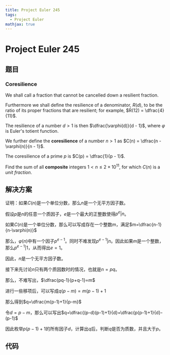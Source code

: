 ```yaml
---
title: Project Euler 245
tags:
  - Project Euler
mathjax: true
---
```

<escape><!-- more --></escape>
    
# Project Euler 245
## 题目
### Coresilience


We shall call a fraction that cannot be cancelled down a resilient fraction.

Furthermore we shall define the resilience of a denominator, $R(d)$, to be the ratio of its proper fractions that are resilient; for example, $R(12) = \dfrac{4}{11}$.

The resilience of a number $d \gt 1$ is then $\dfrac{\varphi(d)}{d - 1}$, where $\varphi$ is Euler's totient function.

We further define the **coresilience** of a number $n \gt 1$ as $C(n) = \dfrac{n - \varphi(n)}{n - 1}$.

The coresilience of a prime $p$ is $C(p) = \dfrac{1}{p - 1}$.

Find the sum of all <b>composite</b> integers $1 \lt n \le 2 \times 10^{11}$, for which $C(n)$ is a <dfn title="A fraction with numerator 1">unit fraction</dfn>.




## 解决方案

证明：如果$C(n)$是一个单位分数，那么$n$是一个无平方因子数。

假设$p$是$n$的任意一个质因子，$e$是一个最大的正整数使得$p^e|n$。

如果$C(n)$是一个单位分数，那么可以写成存在一个整数$m$，满足$m=\dfrac{n-1}{n-\varphi(n)}$

那么，$\varphi(n)$中有一个因子$p^{e-1}$。同时不难发现$p^{e-1}|n$。因此如果$m$是一个整数，那么$p^{e-1}|1$，从而得出$e=1$。

因此，$n$是一个无平方因子数。

接下来先讨论$n$只有两个质因数时的情况，也就是$n=pq$。

那么，不难写出，$\dfrac{pq-1}{p+q-1}=m$

进行一些移项后，可以写成$q(p-m)=m(p-1)+1$

那么得到$q=\dfrac{m(p-1)+1}{p-m}$

令$d=p-m$，那么可以写出$q=\dfrac{(p-d)(p-1)+1}{d}=\dfrac{p(p-1)+1}{d}-(p-1)$

因此枚举$p(p-1)+1$的所有因子$d$，计算出$q$后，判断$q$是否为质数，并且大于$p$。

## 代码


